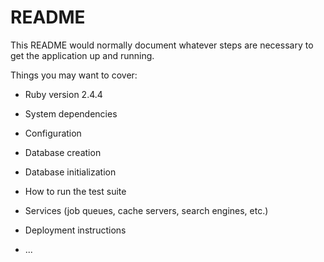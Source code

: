# README

This README would normally document whatever steps are necessary to get the
application up and running.

Things you may want to cover:

* Ruby version
  2.4.4

* System dependencies

* Configuration

* Database creation

* Database initialization

* How to run the test suite

* Services (job queues, cache servers, search engines, etc.)

* Deployment instructions

* ...
